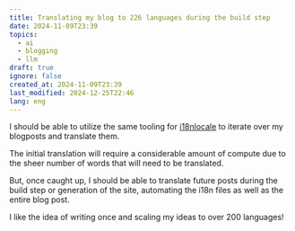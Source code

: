 ```yaml
---
title: Translating my blog to 226 languages during the build step
date: 2024-11-09T23:39
topics:
  - ai
  - blogging
  - llm
draft: true
ignore: false
created_at: 2024-11-09T23:39
last_modified: 2024-12-25T22:46
lang: eng
---
```


I should be able to utilize the same tooling for [i18nlocale](https://i18nlocale.com) to iterate over my blogposts and translate them.

The initial translation will require a considerable amount of compute due to the sheer number of words that will need to be translated.

But, once caught up, I should be able to translate future posts during the build step or generation of the site, automating the i18n files as well as the entire blog post.

I like the idea of writing once and scaling my ideas to over 200 languages!
